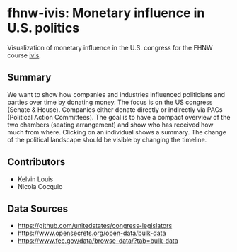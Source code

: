 # fhnw-ivis: Monetary influence in U.S. politics
Visualization of monetary influence in the U.S. congress for the FHNW course [ivis](https://www.fhnw.ch/de/studium/module/9018825?show_language=en).

## Summary
We want to show how companies and industries influenced politicians and parties over time by donating money. The focus is on the US congress (Senate & House). Companies either donate directly or indirectly via PACs (Political Action Committees). The goal is to have a compact overview of the two chambers (seating arrangement) and show who has received how much from where. Clicking on an individual shows a summary. The change of the political landscape should be visible by changing the timeline.

## Contributors
- Kelvin Louis
- Nicola Cocquio

## Data Sources
- https://github.com/unitedstates/congress-legislators
- https://www.opensecrets.org/open-data/bulk-data
- https://www.fec.gov/data/browse-data/?tab=bulk-data
